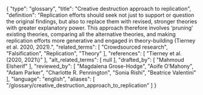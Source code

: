 {
    "type": "glossary",
    "title": "Creative destruction approach to replication",
    "definition": "Replication efforts should seek not just to support or question the original findings, but also to replace them with revised, stronger theories with greater explanatory power. This approach therefore involves ‘pruning’ existing theories, comparing all the alternative theories, and making replication efforts more generative and engaged in theory-building (Tierney et al. 2020, 2021).",
    "related_terms": [
        "Crowdsourced research",
        "Falsification",
        "Replication",
        "Theory"
    ],
    "references": [
        "Tierney et al. (2020, 2021\\)"
    ],
    "alt_related_terms": [
        null
    ],
    "drafted_by": [
        "Mahmoud Elsherif"
    ],
    "reviewed_by": [
        "Magdalena Grose-Hodge",
        "Aoife O’Mahony",
        "Adam Parker",
        "Charlotte R. Pennington",
        "Sonia Rishi",
        "Beatrice Valentini"
    ],
    "language": "english",
    "aliases": [
        "/glossary/creative_destruction_approach_to_replication"
    ]
}